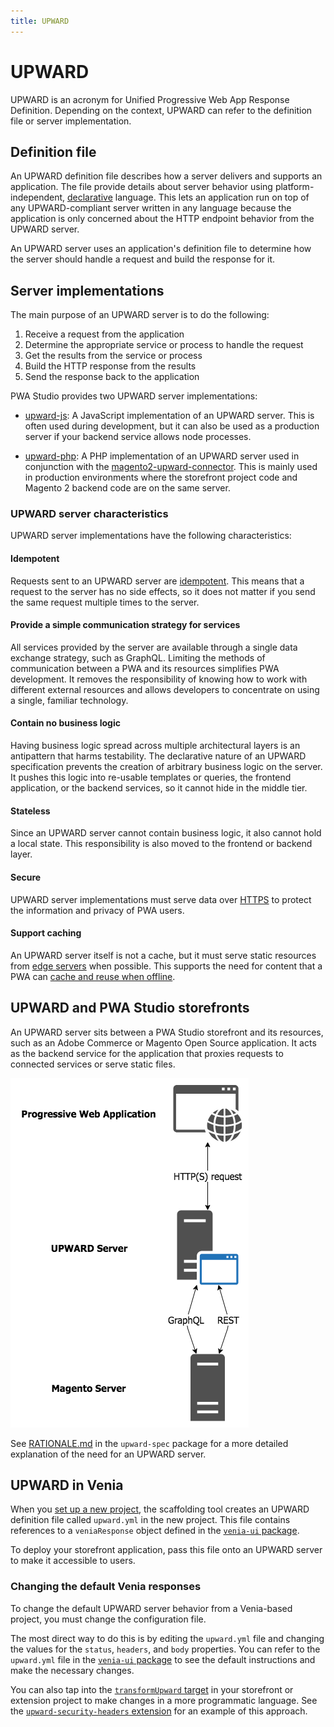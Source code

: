 ```yaml
---
title: UPWARD
---
```


# UPWARD

UPWARD is an acronym for Unified Progressive Web App Response Definition.
Depending on the context, UPWARD can refer to the definition file or server implementation.

## Definition file

An UPWARD definition file describes how a server delivers and supports an application.
The file provide details about server behavior using platform-independent, [declarative][] language.
This lets an application run on top of any UPWARD-compliant server written in any language because the application is only concerned about the HTTP endpoint behavior from the UPWARD server.

[declarative]: https://en.wikipedia.org/wiki/Declarative_programming

An UPWARD server uses an application's definition file to determine how the server should handle a request and build the response for it.

## Server implementations

The main purpose of an UPWARD server is to do the following:

1. Receive a request from the application
1. Determine the appropriate service or process to handle the request
1. Get the results from the service or process
1. Build the HTTP response from the results
1. Send the response back to the application

PWA Studio provides two UPWARD server implementations:

- [upward-js][]: A JavaScript implementation of an UPWARD server.
  This is often used during development, but it can also be used as a production server if your backend service allows node processes.

- [upward-php][]: A PHP implementation of an UPWARD server used in conjunction with the [magento2-upward-connector][].
  This is mainly used in production environments where the storefront project code and Magento 2 backend code are on the same server.

[upward-js]: /guides/packages/upward/javascript/
[upward-php]: https://github.com/magento/upward-php
[magento2-upward-connector]: https://github.com/magento/magento2-upward-connector

### UPWARD server characteristics

UPWARD server implementations have the following characteristics:

#### Idempotent

Requests sent to an UPWARD server are [idempotent][].
This means that a request to the server has no side effects, so
it does not matter if you send the same request multiple times to the server.

[idempotent]: https://developer.mozilla.org/en-US/docs/Glossary/Idempotent

#### Provide a simple communication strategy for services

All services provided by the server are available through a single data exchange strategy, such as GraphQL.
Limiting the methods of communication between a PWA and its resources simplifies PWA development.
It removes the responsibility of knowing how to work with different external resources and
allows developers to concentrate on using a single, familiar technology.

#### Contain no business logic

Having business logic spread across multiple architectural layers is an antipattern that harms testability.
The declarative nature of an UPWARD specification prevents the creation of arbitrary business logic on the server.
It pushes this logic into re-usable templates or queries, the frontend application, or the backend services, so it cannot hide in the middle tier.

#### Stateless

Since an UPWARD server cannot contain business logic, it also cannot hold a local state.
This responsibility is also moved to the frontend or backend layer.

#### Secure

UPWARD server implementations must serve data over [HTTPS][] to protect the information and privacy of PWA users.

[https]: https://developers.google.com/web/fundamentals/security/encrypt-in-transit/why-https

#### Support caching

An UPWARD server itself is not a cache,
but it must serve static resources from [edge servers][] when possible.
This supports the need for content that a PWA can [cache and reuse when offline][].

[edge servers]: https://en.wikipedia.org/wiki/Content_delivery_network
[cache and reuse when offline]: https://developers.google.com/web/fundamentals/instant-and-offline/offline-cookbook/

## UPWARD and PWA Studio storefronts

An UPWARD server sits between a PWA Studio storefront and its resources, such as an Adobe Commerce or Magento Open Source application.
It acts as the backend service for the application that proxies requests to connected services or serve static files.

![UPWARD server diagram](images/upward-server-diagram.png)

See [RATIONALE.md][] in the `upward-spec` package for a more detailed explanation of the need for an UPWARD server.

[rationale.md]: https://github.com/magento/pwa-studio/blob/master/packages/upward-spec/RATIONALE.md

## UPWARD in Venia

When you [set up a new project][], the scaffolding tool creates an UPWARD definition file called `upward.yml` in the new project.
This file contains references to a `veniaResponse` object defined in the [`venia-ui` package][].

[set up a new project]: /tutorials/setup-storefront/
[`venia-ui` package]: https://github.com/magento/pwa-studio/blob/develop/packages/venia-ui/upward.yml

To deploy your storefront application, pass this file onto an UPWARD server to make it accessible to users.

### Changing the default Venia responses

To change the default UPWARD server behavior from a Venia-based project, you must change the configuration file.

The most direct way to do this is by editing the `upward.yml` file and changing the values for the `status`, `headers`, and `body` properties.
You can refer to the `upward.yml` file in the [`venia-ui` package][] to see the default instructions and make the necessary changes.

You can also tap into the [`transformUpward` target][] in your storefront or extension project to make changes in a more programmatic language.
See the [`upward-security-headers` extension][] for an example of this approach.

[`transformupward` target]: /api/buildpack/targets/
[`upward-security-headers` extension]: https://github.com/magento/pwa-studio/blob/develop/packages/extensions/upward-security-headers/intercept.js
